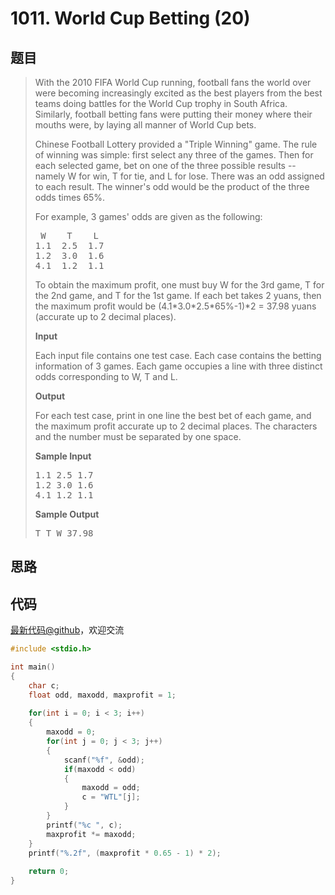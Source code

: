 <h1>1011. World Cup Betting (20)</h1>

## 题目

> <div id="problemContent">
> <p>With the 2010 FIFA World Cup running, football fans the world over were becoming increasingly excited as the best players from the best teams doing battles for the World Cup trophy in South Africa.  Similarly, football betting fans were putting their money where their mouths were, by laying all manner of World Cup bets.</p>
> <p>Chinese Football Lottery provided a "Triple Winning" game.  The rule of winning was simple: first select any three of the games.  Then for each selected game, bet on one of the three possible results -- namely W for win, T for tie, and L for lose.  There was an odd assigned to each result.  The winner's odd would be the product of the three odds times 65%.</p>
> <p>For example, 3 games' odds are given as the following:</p>
> <pre>
>  W    T    L
> 1.1  2.5  1.7
> 1.2  3.0  1.6
> 4.1  1.2  1.1
> </pre>
> <p>To obtain the maximum profit, one must buy W for the 3rd game, T for the 2nd game, and T for the 1st game.  If each bet takes 2 yuans, then the maximum profit would be (4.1*3.0*2.5*65%-1)*2 = 37.98 yuans (accurate up to 2 decimal places).</p>
> <p><b>Input</b></p>
> <p>Each input file contains one test case.  Each case contains the betting information of 3 games.  Each game occupies a line with three distinct odds corresponding to W, T and L.</p>
> <p><b>Output</b></p>
> <p>For each test case, print in one line the best bet of each game, and the maximum profit accurate up to 2 decimal places.  The characters and the number must be separated by one space.</p>
> <b>Sample Input</b><pre>
> 1.1 2.5 1.7
> 1.2 3.0 1.6
> 4.1 1.2 1.1
> </pre>
> <b>Sample Output</b><pre>
> T T W 37.98
> </pre>
> </div>

## 思路


## 代码

[最新代码@github](https://github.com/OliverLew/PAT/blob/master/PATAdvanced/1011.c)，欢迎交流
```c
#include <stdio.h>

int main()
{
    char c;
    float odd, maxodd, maxprofit = 1;
    
    for(int i = 0; i < 3; i++)
    {
        maxodd = 0;
        for(int j = 0; j < 3; j++)
        {
            scanf("%f", &odd);
            if(maxodd < odd)
            {
                maxodd = odd;
                c = "WTL"[j];
            }
        }
        printf("%c ", c);
        maxprofit *= maxodd;
    }
    printf("%.2f", (maxprofit * 0.65 - 1) * 2);
    
    return 0;
}

```